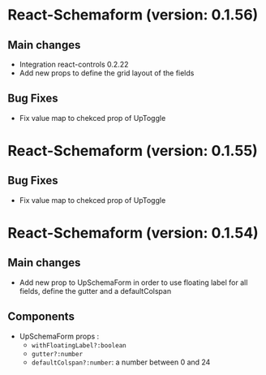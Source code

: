 # React-Schemaform (version: 0.1.56)

## Main changes
- Integration react-controls 0.2.22
- Add new props to define the grid layout of the fields

## Bug Fixes
- Fix value map to  chekced prop of UpToggle

# React-Schemaform (version: 0.1.55)

## Bug Fixes
- Fix value map to  chekced prop of UpToggle

# React-Schemaform (version: 0.1.54)

## Main changes
- Add new prop to UpSchemaForm in order to use floating label for all fields, define the gutter and a defaultColspan

## Components

- UpSchemaForm props : 
    - `withFloatingLabel?:boolean`
    - `gutter?:number` 
    -  `defaultColspan?:number`: a number between 0 and 24
